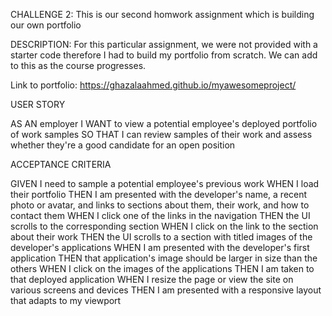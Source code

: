 CHALLENGE 2:
This is our second homwork assignment which is building our own portfolio

DESCRIPTION:
    For this particular assignment, we were not provided with a starter code therefore I had to build my portfolio from scratch. We can add to this as the course progresses.

Link to portfolio:
https://ghazalaahmed.github.io/myawesomeproject/

USER STORY

AS AN employer
I WANT to view a potential employee's deployed portfolio of work samples
SO THAT I can review samples of their work and assess whether they're a good candidate for an open position

ACCEPTANCE CRITERIA

GIVEN I need to sample a potential employee's previous work
WHEN I load their portfolio
THEN I am presented with the developer's name, a recent photo or avatar, and links to sections about them, their work, and how to contact them
WHEN I click one of the links in the navigation
THEN the UI scrolls to the corresponding section
WHEN I click on the link to the section about their work
THEN the UI scrolls to a section with titled images of the developer's applications
WHEN I am presented with the developer's first application
THEN that application's image should be larger in size than the others
WHEN I click on the images of the applications
THEN I am taken to that deployed application
WHEN I resize the page or view the site on various screens and devices
THEN I am presented with a responsive layout that adapts to my viewport


